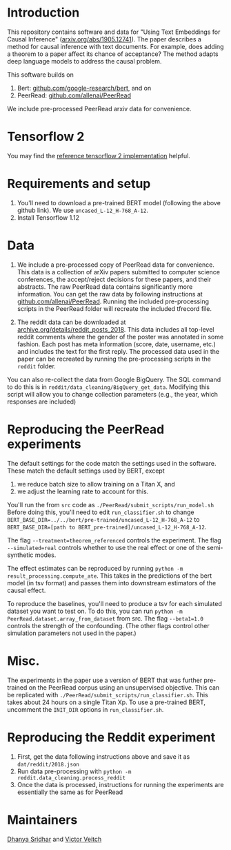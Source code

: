 # Introduction

This repository contains software and data for "Using Text Embeddings for Causal Inference" ([arxiv.org/abs/1905.12741](https://arxiv.org/abs/1905.12741)).
The paper describes a method for causal inference with text documents. For example, does adding a
theorem to a paper affect its chance of acceptance? The method adapts deep language models to address the causal problem. 

This software builds on
1. Bert: [github.com/google-research/bert](https://github.com/google-research/bert), and on
2. PeerRead: [github.com/allenai/PeerRead](https://github.com/allenai/PeerRead)

We include pre-processed PeerRead arxiv data for convenience.

# Tensorflow 2
You may find the [reference tensorflow 2 implementation](https://github.com/vveitch/causal-text-embeddings-tf2) helpful.

# Requirements and setup

1. You'll need to download a pre-trained BERT model (following the above github link). We use `uncased_L-12_H-768_A-12`.
2. Install Tensorflow 1.12

# Data

1. We include a pre-processed copy of PeerRead data for convenience.
This data is a collection of arXiv papers submitted to computer science conferences, the accept/reject decisions for these papers,
and their abstracts.
The raw PeerRead data contains significantly more information.
You can get the raw data by following instructions at [github.com/allenai/PeerRead](https://github.com/allenai/PeerRead). 
Running the included pre-processing scripts in the PeerRead folder will recreate the included tfrecord file. 

2. The reddit data can be downloaded at [archive.org/details/reddit_posts_2018](https://archive.org/details/reddit_posts_2018).
This data includes all top-level reddit comments where the gender of the poster was annotated in some fashion.
Each post has meta information (score, date, username, etc.) and includes the text for the first reply.
The processed data used in the paper can be recreated by running the pre-processing scripts in the `reddit` folder.

You can also re-collect the data from Google BigQuery.
The SQL command to do this is in `reddit/data_cleaning/BigQuery_get_data`.
Modifying this script will allow you to change collection parameters (e.g., the year, which responses are included)


# Reproducing the PeerRead experiments

The default settings for the code match the settings used in the software.
These match the default settings used by BERT, except
1. we reduce batch size to allow training on a Titan X, and
2. we adjust the learning rate to account for this.

You'll run the from `src` code as 
`./PeerRead/submit_scripts/run_model.sh`
Before doing this, you'll need to edit `run_classifier.sh` to change 
`BERT_BASE_DIR=../../bert/pre-trained/uncased_L-12_H-768_A-12`
to
`BERT_BASE_DIR=[path to BERT_pre-trained]/uncased_L-12_H-768_A-12`.

The flag 
`--treatment=theorem_referenced`
controls the experiment. 
The flag 
`--simulated=real`
controls whether to use the real effect or one of the semi-synthetic modes.

The effect estimates can be reproduced by running `python -m result_processing.compute_ate`.
This takes in the predictions of the bert model (in tsv format) and passes them into downstream estimators
of the causal effect.

To reproduce the baselines, you'll need to produce a tsv for each simulated dataset you want to test on. To do this, you can run `python -m PeerRead.dataset.array_from_dataset` from src. The flag `--beta1=1.0` controls the strength of the confounding. (The other flags control other simulation parameters not used in the paper.)

# Misc.

The experiments in the paper use a version of BERT that was further pre-trained on the PeerRead corpus
using an unsupervised objective. 
This can be replicated with `./PeerRead/submit_scripts/run_classifier.sh`.
This takes about 24 hours on a single Titan Xp.
To use a pre-trained BERT, uncomment the `INIT_DIR` options in `run_classifier.sh`.

# Reproducing the Reddit experiment

1. First, get the data following instructions above and save it as `dat/reddit/2018.json`
2. Run data pre-processing with `python -m reddit.data_cleaning.process_reddit`
3. Once the data is processed, instructions for running the experiments are essentially the same as for PeerRead

# Maintainers
[Dhanya Sridhar](https://github.com/dsridhar91`) and [Victor Veitch](`github.com/vveitch`)


